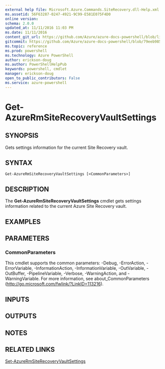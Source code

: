 ```yaml
---
external help file: Microsoft.Azure.Commands.SiteRecovery.dll-Help.xml
ms.assetid: 56F63287-0247-4921-9C99-E581E075F4D0
online version: 
schema: 2.0.0
updated_at: 11/11/2016 11:03 PM
ms.date: 11/11/2016
content_git_url: https://github.com/Azure/azure-docs-powershell/blob/live/azureps-cmdlets-docs/ResourceManager/AzureRM.SiteRecovery/v3.2.0/Get-AzureRmSiteRecoveryVaultSettings.md
gitcommit: https://github.com/Azure/azure-docs-powershell/blob/79eeb985ea480979357fb4695832a0c3d29a48bf/azureps-cmdlets-docs/ResourceManager/AzureRM.SiteRecovery/v3.2.0/Get-AzureRmSiteRecoveryVaultSettings.md
ms.topic: reference
ms.prod: powershell
ms.technology: Azure PowerShell
author: erickson-doug
ms.author: PowerShellHelpPub
keywords: powershell, cmdlet
manager: erickson-doug
open_to_public_contributors: False
ms.service: azure-powershell
---
```


# Get-AzureRmSiteRecoveryVaultSettings

## SYNOPSIS
Gets settings information for the current Site Recovery vault.

## SYNTAX

```
Get-AzureRmSiteRecoveryVaultSettings [<CommonParameters>]
```

## DESCRIPTION
The **Get-AzureRmSiteRecoveryVaultSettings** cmdlet gets settings information related to the current Azure Site Recovery vault.

## EXAMPLES

## PARAMETERS

### CommonParameters
This cmdlet supports the common parameters: -Debug, -ErrorAction, -ErrorVariable, -InformationAction, -InformationVariable, -OutVariable, -OutBuffer, -PipelineVariable, -Verbose, -WarningAction, and -WarningVariable. For more information, see about_CommonParameters (http://go.microsoft.com/fwlink/?LinkID=113216).

## INPUTS

## OUTPUTS

## NOTES

## RELATED LINKS

[Set-AzureRmSiteRecoveryVaultSettings](xref:ResourceManager/AzureRM.SiteRecovery/v3.2.0/Set-AzureRmSiteRecoveryVaultSettings.md)
